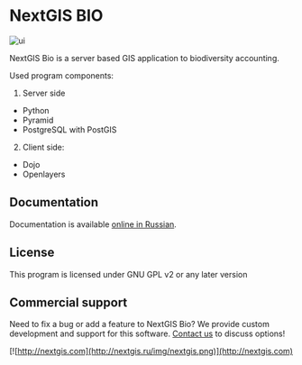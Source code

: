 NextGIS BIO
============

![ui](http://docs.nextgis.ru/_images/bio_common.png)

NextGIS Bio is a server based GIS application to biodiversity accounting.

Used program components:

1. Server side
  * Python
  * Pyramid
  * PostgreSQL with PostGIS
2. Client side:
  * Dojo
  * Openlayers

Documentation
-------------
Documentation is available [online in Russian](http://docs.nextgis.ru/docs_ngbio/source/toc.html).

License
-------------
This program is licensed under GNU GPL v2 or any later version

Commercial support
----------
Need to fix a bug or add a feature to NextGIS Bio? We provide custom development and support for this software. [Contact us](http://nextgis.ru/en/contact/) to discuss options!

[![http://nextgis.com](http://nextgis.ru/img/nextgis.png)](http://nextgis.com)
